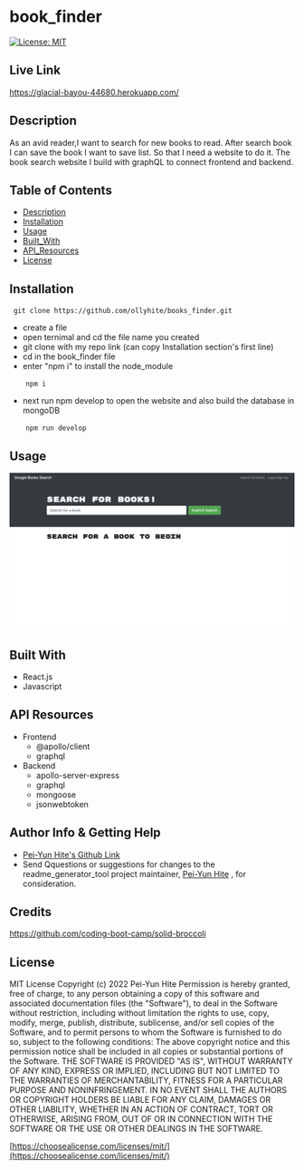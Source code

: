 # book_finder

[![License: MIT](https://img.shields.io/badge/License-MIT-yellow.svg)](https://opensource.org/licenses/MIT)

## Live Link

https://glacial-bayou-44680.herokuapp.com/

## Description

As an avid reader,I want to search for new books to read. After search book I can save the book I want to save list. So that I need a website to do it. The book search website I build with graphQL to connect frontend and backend.

## Table of Contents

- [Description](#description)
- [Installation](#installation)
- [Usage](#usage)
- [Built_With](#built-with)
- [API_Resources](#api-resources)
- [License](#license)

## Installation

```
 git clone https://github.com/ollyhite/books_finder.git
```

- create a file
- open ternimal and cd the file name you created
- git clone with my repo link (can copy Installation section's first line)
- cd in the book_finder file
- enter "npm i" to install the node_module

```
    npm i
```

- next run npm develop to open the website and also build the database in mongoDB

```
    npm run develop
```

## Usage

![screenshot](./client/src/images/book_finder_screenshot.png)

## Built With

- React.js
- Javascript

## API Resources

- Frontend
  - @apollo/client
  - graphql
- Backend
  - apollo-server-express
  - graphql
  - mongoose
  - jsonwebtoken

## Author Info & Getting Help

- [Pei-Yun Hite's Github Link](https://github.com/ollyhite)
- Send Qquestions or suggestions for changes to the readme_generator_tool project maintainer, [Pei-Yun Hite](mailto:ollyhite8520@gmail.com?subject=[GitHub]%20employee_organizer%20) , for consideration.

## Credits

https://github.com/coding-boot-camp/solid-broccoli

## License

MIT License
Copyright (c) 2022 Pei-Yun Hite
Permission is hereby granted, free of charge, to any person obtaining a copy of this software and associated documentation files (the "Software"), to deal in the Software without restriction, including without limitation the rights to use, copy, modify, merge, publish, distribute, sublicense, and/or sell copies of the Software, and to permit persons to whom the Software is furnished to do so, subject to the following conditions:
The above copyright notice and this permission notice shall be included in all copies or substantial portions of the Software.
THE SOFTWARE IS PROVIDED "AS IS", WITHOUT WARRANTY OF ANY KIND, EXPRESS OR IMPLIED, INCLUDING BUT NOT LIMITED TO THE WARRANTIES OF MERCHANTABILITY, FITNESS FOR A PARTICULAR PURPOSE AND NONINFRINGEMENT. IN NO EVENT SHALL THE AUTHORS OR COPYRIGHT HOLDERS BE LIABLE FOR ANY CLAIM, DAMAGES OR OTHER LIABILITY, WHETHER IN AN ACTION OF CONTRACT, TORT OR OTHERWISE, ARISING FROM, OUT OF OR IN CONNECTION WITH THE SOFTWARE OR THE USE OR OTHER DEALINGS IN THE SOFTWARE.

[https://choosealicense.com/licenses/mit/](https://choosealicense.com/licenses/mit/)
